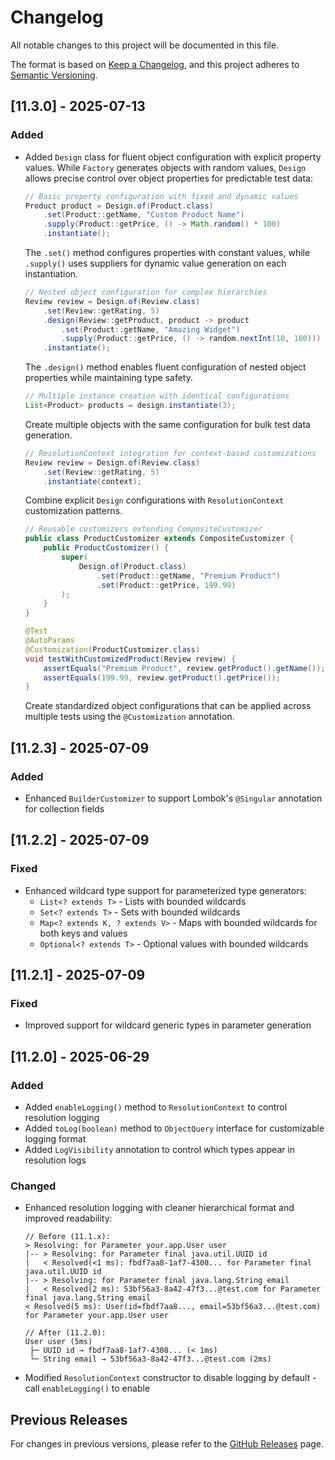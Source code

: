 # Changelog

All notable changes to this project will be documented in this file.

The format is based on [Keep a Changelog](https://keepachangelog.com/en/1.0.0/),
and this project adheres to [Semantic Versioning](https://semver.org/spec/v2.0.0.html).

## [11.3.0] - 2025-07-13

### Added
- Added `Design` class for fluent object configuration with explicit property values. While `Factory` generates objects with random values, `Design` allows precise control over object properties for predictable test data:
  ```java
  // Basic property configuration with fixed and dynamic values
  Product product = Design.of(Product.class)
      .set(Product::getName, "Custom Product Name")
      .supply(Product::getPrice, () -> Math.random() * 100)
      .instantiate();
  ```
  The `.set()` method configures properties with constant values, while `.supply()` uses suppliers for dynamic value generation on each instantiation.

  ```java
  // Nested object configuration for complex hierarchies
  Review review = Design.of(Review.class)
      .set(Review::getRating, 5)
      .design(Review::getProduct, product -> product
          .set(Product::getName, "Amazing Widget")
          .supply(Product::getPrice, () -> random.nextInt(10, 100)))
      .instantiate();
  ```
  The `.design()` method enables fluent configuration of nested object properties while maintaining type safety.

  ```java
  // Multiple instance creation with identical configurations
  List<Product> products = design.instantiate(3);
  ```
  Create multiple objects with the same configuration for bulk test data generation.

  ```java
  // ResolutionContext integration for context-based customizations
  Review review = Design.of(Review.class)
      .set(Review::getRating, 5)
      .instantiate(context);
  ```
  Combine explicit `Design` configurations with `ResolutionContext` customization patterns.

  ```java
  // Reusable customizers extending CompositeCustomizer
  public class ProductCustomizer extends CompositeCustomizer {
      public ProductCustomizer() {
          super(
              Design.of(Product.class)
                  .set(Product::getName, "Premium Product")
                  .set(Product::getPrice, 199.99)
          );
      }
  }

  @Test
  @AutoParams
  @Customization(ProductCustomizer.class)
  void testWithCustomizedProduct(Review review) {
      assertEquals("Premium Product", review.getProduct().getName());
      assertEquals(199.99, review.getProduct().getPrice());
  }
  ```
  Create standardized object configurations that can be applied across multiple tests using the `@Customization` annotation.

## [11.2.3] - 2025-07-09

### Added
- Enhanced `BuilderCustomizer` to support Lombok's `@Singular` annotation for collection fields

## [11.2.2] - 2025-07-09

### Fixed
- Enhanced wildcard type support for parameterized type generators:
  - `List<? extends T>` - Lists with bounded wildcards
  - `Set<? extends T>` - Sets with bounded wildcards
  - `Map<? extends K, ? extends V>` - Maps with bounded wildcards for both keys and values
  - `Optional<? extends T>` - Optional values with bounded wildcards

## [11.2.1] - 2025-07-09

### Fixed
- Improved support for wildcard generic types in parameter generation

## [11.2.0] - 2025-06-29

### Added
- Added `enableLogging()` method to `ResolutionContext` to control resolution logging
- Added `toLog(boolean)` method to `ObjectQuery` interface for customizable logging format
- Added `LogVisibility` annotation to control which types appear in resolution logs

### Changed
- Enhanced resolution logging with cleaner hierarchical format and improved readability:
  ```
  // Before (11.1.x):
  > Resolving: for Parameter your.app.User user
  |-- > Resolving: for Parameter final java.util.UUID id
  |   < Resolved(<1 ms): fbdf7aa8-1af7-4308... for Parameter final java.util.UUID id
  |-- > Resolving: for Parameter final java.lang.String email
  |   < Resolved(2 ms): 53bf56a3-8a42-47f3...@test.com for Parameter final java.lang.String email
  < Resolved(5 ms): User(id=fbdf7aa8..., email=53bf56a3...@test.com) for Parameter your.app.User user
  
  // After (11.2.0):
  User user (5ms)
   ├─ UUID id → fbdf7aa8-1af7-4308... (< 1ms)
   └─ String email → 53bf56a3-8a42-47f3...@test.com (2ms)
  ```
- Modified `ResolutionContext` constructor to disable logging by default - call `enableLogging()` to enable

## Previous Releases

For changes in previous versions, please refer to the [GitHub Releases](https://github.com/AutoParams/AutoParams/releases) page.
